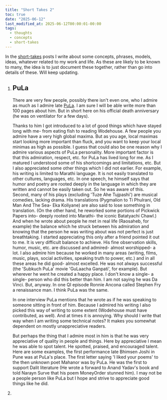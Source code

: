 ```yaml
---
title: "Short Takes 2"
toc: true
date: "2025-06-12"
last_modified_at: 2025-06-12T00:00:01-00:00
tags: 
  - thoughts
  - concepts
  - short-takes
---
```


In the [short-takes](/tags/#short-takes) posts I write about some concepts, phrases, models, ideas, whatever related to my work and life. As these are likely to be known to many, the idea is to just document these together, rather than go into details of these. Will keep updating.

1. ## PuLa
   There are very few people, possibly there isn't even one, who I admire as much as I admire late [PuLa](https://en.wikipedia.org/wiki/Purushottam_Laxman_Deshpande). I am sure I will be able write more than 100 pages about him. But in short here on his official death anniversary (he was on ventilator for a few days). 
   
   Thanks to him I got introduced to a lot of good things which have stayed long with me- from eating fish to reading Wodehouse. A few people you admire have a very high global maxima. But as you age, local maximas start looking more important than fluck, and you want to keep your local minimas as high as possible. I guess that could also be one reason why I admire various aspects of PuLa personality. More important factor is that this admiration, respect, etc. for PuLa has lived long for me. As I matured I understood some of his shortcomings and limitations, etc. But I also appreciated some other things which I did not earlier. For example, his writing is limited to Marathi language. It is not easily translated to other cultures, languages, etc. In one speech, he himself says that humor and poetry are rooted deeply in the language in which they are written and cannot be easily taken out. So he was aware of this. Second, many of his plays (excluding 'Tuze Ahe Tujpashi') are musical comedies, lacking drama. His translations (Pygmalion to Ti Phulrani, Old Man And The Sea- Eka Koliyane) are also said to lose something in translation. (On the other hand, he reworked some portions of Pickwick Papers into- deeply rooted into Marathi- the iconic Batatyachi Chawl.) And when he wrote about people he met in real life (Raosaheb, for example) the balance which he struck between his admiration and knowing that the person he was writing about was not perfect is just breathtaking. I started appreciating this only after a friend pointed it out to me. It is very difficult balance to achieve. His fine observation skills, humor, music, etc. are discussed and admired- almost worshipped- a lot. I also admire him because he worked in many areas (writing, films, music, plays, social activities, speaking truth to power, etc.) and in all these areas he did good- almost excelled. He was not always successful (the 'Subkuch PuLa' movie 'GuLaacha Ganpati', for example). But wherever he went he created a happy place. I don't know a single- a single- person who did this better than him. I am not saying he was Da Vinci. But, anyway. In one QI episode Ronnie Ancona called Stephen Fry a renaissance man. I think PuLa was the same.
   
   In one interview PuLa mentions that he wrote as if he was speaking to someone sitting in front of him. Because I admired his writing I also picked this way of writing to some extent (Wodehouse must have contributed, as well). And at times it is annoying. Why should I write that way when I am writing some technical notes? It makes you somewhat dependent on mostly unappreciative readers. 
   
   But perhaps the thing that I admire most in him is that he was very appreciative of quality in people and things. Here by appreciative I mean he was able to spot talent. He spotted, praised, and encouraged talent. Here are some examples, the first performance late Bhimsen Joshi in Pune was at PuLa's place. The first letter saying 'I liked your poems' to the then unknown poet Mahanor was by PuLa. He was the first to support Dalit literature (He wrote a forward to Anand Yadav's book and told Narayn Surve that his poem MoneyOrder stunned him). I may not be a people person like PuLa but I hope and strive to appreciate good things like he did.
2. 